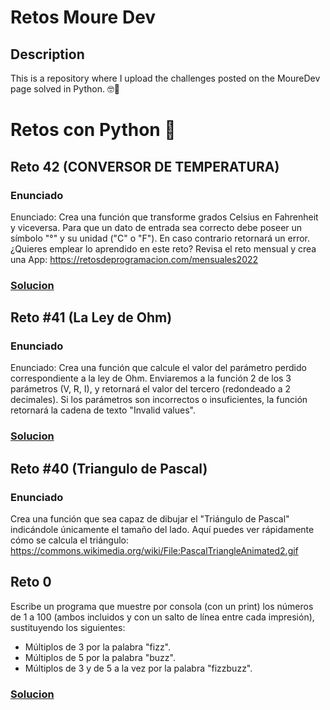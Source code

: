 # Retos Moure Dev

## Description
This is a repository where I upload the challenges posted on the MoureDev page solved in Python. 🤓🐍

# Retos con Python 🐍

## Reto 42 (CONVERSOR DE TEMPERATURA)

### Enunciado
Enunciado: Crea una función que transforme grados Celsius en Fahrenheit y viceversa. 
Para que un dato de entrada sea correcto debe poseer un símbolo "°" 
y su unidad ("C" o "F").
En caso contrario retornará un error. ¿Quieres emplear lo aprendido en este reto? Revisa el reto mensual y crea una App: https://retosdeprogramacion.com/mensuales2022

### [Solucion](https://github.com/davidzaaan/retos_mouredev/blob/main/reto_42.py)
 

## Reto #41 (La Ley de Ohm)

### Enunciado
Enunciado: Crea una función que calcule el valor del parámetro perdido correspondiente a la ley de Ohm.
Enviaremos a la función 2 de los 3 parámetros (V, R, I), y retornará el valor del tercero (redondeado a 2 decimales).
Si los parámetros son incorrectos o insuficientes, la función retornará la cadena de texto "Invalid values".

### [Solucion](https://github.com/davidzaaan/retos_mouredev/blob/main/reto_41.py)
 

## Reto #40 (Triangulo de Pascal)

### Enunciado
Crea una función que sea capaz de dibujar el "Triángulo de Pascal" indicándole únicamente el tamaño del lado.
Aquí puedes ver rápidamente cómo se calcula el triángulo:
https://commons.wikimedia.org/wiki/File:PascalTriangleAnimated2.gif

## Reto 0

Escribe un programa que muestre por consola (con un print) los 
números de 1 a 100 (ambos incluidos y con un salto de línea entre cada impresión),
sustituyendo los siguientes:
- Múltiplos de 3 por la palabra "fizz".
- Múltiplos de 5 por la palabra "buzz".
- Múltiplos de 3 y de 5 a la vez por la palabra "fizzbuzz".

### [Solucion](https://github.com/davidzaaan/retos_mouredev/blob/main/reto_0.py)